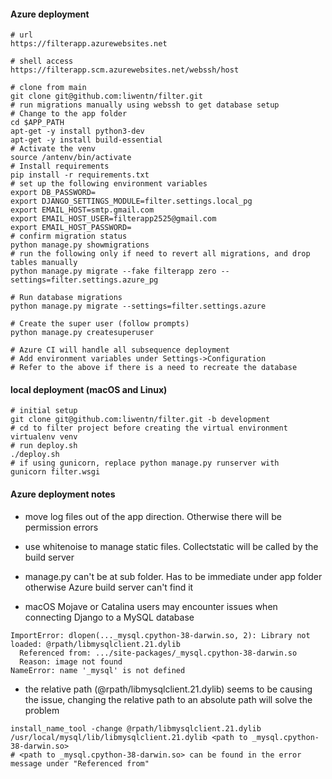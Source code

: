 #### Azure deployment

```
# url
https://filterapp.azurewebsites.net

# shell access
https://filterapp.scm.azurewebsites.net/webssh/host

# clone from main
git clone git@github.com:liwentn/filter.git
# run migrations manually using webssh to get database setup
# Change to the app folder
cd $APP_PATH
apt-get -y install python3-dev
apt-get -y install build-essential
# Activate the venv
source /antenv/bin/activate
# Install requirements
pip install -r requirements.txt
# set up the following environment variables
export DB_PASSWORD=
export DJANGO_SETTINGS_MODULE=filter.settings.local_pg
export EMAIL_HOST=smtp.gmail.com
export EMAIL_HOST_USER=filterapp2525@gmail.com
export EMAIL_HOST_PASSWORD=
# confirm migration status
python manage.py showmigrations
# run the following only if need to revert all migrations, and drop tables manually
python manage.py migrate --fake filterapp zero --settings=filter.settings.azure_pg

# Run database migrations
python manage.py migrate --settings=filter.settings.azure

# Create the super user (follow prompts)
python manage.py createsuperuser

# Azure CI will handle all subsequence deployment
# Add environment variables under Settings->Configuration 
# Refer to the above if there is a need to recreate the database

```

#### local deployment (macOS and Linux)
```
# initial setup
git clone git@github.com:liwentn/filter.git -b development
# cd to filter project before creating the virtual environment
virtualenv venv
# run deploy.sh
./deploy.sh
# if using gunicorn, replace python manage.py runserver with
gunicorn filter.wsgi
```

#### Azure deployment notes
- move log files out of the app direction. Otherwise there will be permission errors
- use whitenoise to manage static files. Collectstatic will be called by the build server
- manage.py can't be at sub folder. Has to be immediate under app folder otherwise Azure build server can't find it


- macOS Mojave or Catalina users may encounter issues when connecting Django to a MySQL database
```
ImportError: dlopen(..._mysql.cpython-38-darwin.so, 2): Library not loaded: @rpath/libmysqlclient.21.dylib
  Referenced from: .../site-packages/_mysql.cpython-38-darwin.so
  Reason: image not found
NameError: name '_mysql' is not defined
```
- the relative path (@rpath/libmysqlclient.21.dylib) seems to be causing the issue, changing the relative path to an absolute 
path will solve the problem
```
install_name_tool -change @rpath/libmysqlclient.21.dylib /usr/local/mysql/lib/libmysqlclient.21.dylib <path to _mysql.cpython-38-darwin.so>
# <path to _mysql.cpython-38-darwin.so> can be found in the error message under "Referenced from"
```


